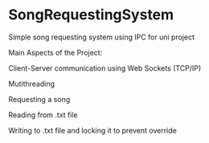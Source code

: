 # SongRequestingSystem
Simple song requesting system using IPC for uni project



Main Aspects of the Project:

  Client-Server communication using Web Sockets (TCP/IP)
  
  Mutithreading
  
  Requesting a song
  
  Reading from .txt file 
  
  Writing to .txt file and locking it to prevent override

